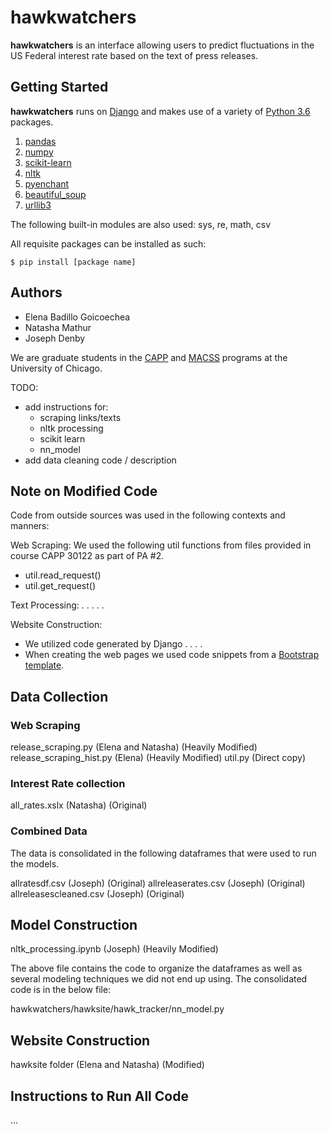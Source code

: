 # hawkwatchers

__hawkwatchers__ is an interface allowing users to predict fluctuations in the US Federal interest rate based on the text of press releases.

## Getting Started
__hawkwatchers__ runs on [Django](https://www.djangoproject.com/) and makes use of a variety of [Python 3.6](https://docs.python.org/3/) packages.

1. [pandas](https://pandas.pydata.org/)
2. [numpy](http://www.numpy.org/)
3. [scikit-learn](http://scikit-learn.org/)
4. [nltk](http://www.nltk.org/)
5. [pyenchant](https://github.com/rfk/pyenchant)
6. [beautiful_soup](https://pypi.python.org/pypi/beautifulsoup4)
7. [urllib3](https://urllib3.readthedocs.io/en/latest/)

The following built-in modules are also used: sys, re, math, csv

All requisite packages can be installed as such:
```
$ pip install [package name]
```


## Authors
- Elena Badillo Goicoechea
- Natasha Mathur
- Joseph Denby

We are graduate students in the [CAPP](https://capp.uchicago.edu/) and [MACSS](https://macss.uchicago.edu/) programs at the University of Chicago. 

TODO:

- add instructions for:
    + scraping links/texts
    + nltk processing
    + scikit learn
    + nn_model
- add data cleaning code / description 

## Note on Modified Code

Code from outside sources was used in the following contexts and manners:

Web Scraping: We used the following util functions from files provided in course 
CAPP 30122 as part of PA #2.
 - util.read_request()
 - util.get_request()
 
Text Processing: . . . . . 

Website Construction:
 - We utilized code generated by Django  . . . . 
 - When creating the web pages we used code snippets from a [Bootstrap template](https://getbootstrap.com/docs/4.0/examples/cover/). 


## Data Collection

### Web Scraping

release_scraping.py (Elena and Natasha) (Heavily Modified)
release_scraping_hist.py (Elena) (Heavily Modified)
util.py (Direct copy)

### Interest Rate collection

all_rates.xslx (Natasha) (Original)

### Combined Data

The data is consolidated in the following dataframes that were used to run the models. 

allratesdf.csv (Joseph) (Original)
allreleaserates.csv (Joseph) (Original)
allreleasescleaned.csv (Joseph) (Original)

## Model Construction

nltk_processing.ipynb (Joseph) (Heavily Modified)

The above file contains the code to organize the dataframes as well as several modeling techniques we did not end up using. 
The consolidated code is in the below file:

hawkwatchers/hawksite/hawk_tracker/nn_model.py 

## Website Construction

hawksite folder (Elena and Natasha) (Modified)

## Instructions to Run All Code

...
